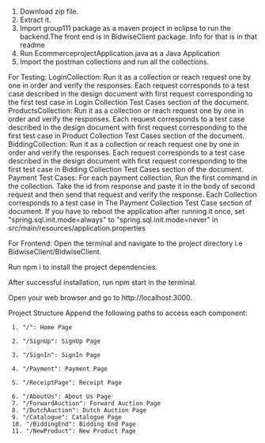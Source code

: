 1. Download zip file. 
2. Extract it.
3. Import group111 package as a maven project in eclipse to run the backend.The front end is in BidwiseClient package. Info for that is in that readme
4. Run EcommerceprojectApplication.java as a Java Application
5. Import the postman collections and run all the collections.

For Testing:
LoginCollection: Run it as a collection or reach request one by one in order and verify the responses. Each request corresponds to a test case described in the design document with first request corresponding to the first test case in Login Collection Test Cases section of the document.
ProductsCollection: Run it as a collection or reach request one by one in order and verify the responses. Each request corresponds to a test case described in the design document with first request corresponding to the first test case in Product Collection Test Cases section of the document.
BiddingCollection: Run it as a collection or reach request one by one in order and verify the responses. Each request corresponds to a test case described in the design document with first request corresponding to the first test case in Bidding Collection Test Cases section of the document.
Payment Test Cases: For each payment collection, Run the first command in the collection. Take the id from response and paste it in the body of second request and then send that request and verify the response.
Each Collection corresponds to a test case in The Payment Collection Test Case section of document.
If you have to reboot the application after running it once, set "spring.sql.init.mode=always" to "spring.sql.init.mode=never" in src/main/resources/application.properties

For Frontend:
Open the terminal and navigate to the project directory i.e BidwiseClient/BidwiseClient.

Run npm i to install the project dependencies.

After successful installation, run npm start in the terminal.

Open your web browser and go to http://localhost:3000.

Project Structure
Append the following paths to access each component:

     1. "/": Home Page
     
     2. "/SignUp": SignUp Page
     
     3. "/SignIn": SignIn Page
     
     4. "/Payment": Payment Page
     
     5. "/ReceiptPage": Receipt Page  
     
     6. "/AboutUs": About Us Page
     7. "/ForwardAuction": Forward Auction Page
     8. "/DutchAuction": Dutch Auction Page
     9. "/Catalogue": Catalogue Page
     10. "/BiddingEnd": Bidding End Page
     11. "/NewProduct": New Product Page
